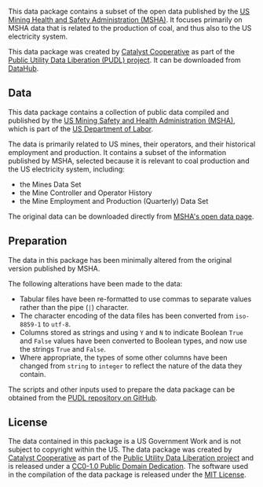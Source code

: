 This data package contains a subset of the open data published by the [US
Mining Health and Safety Administration (MSHA)](https://www.msha.gov). It
focuses primarily on MSHA data that is related to the production of coal, and
thus also to the US electricity system.

This data package was created by [Catalyst Cooperative](https://catalyst.coop)
as part of the [Public Utility Data Liberation (PUDL)
project](https://github.com/catalyst-cooperative/pudl). It can be downloaded
from [DataHub](https://datahub.io/zaneselvans/pudl-msha).

## Data
This data package contains a collection of public data compiled and published
by the [US Mining Safety and Health Administration
(MSHA)](https://www.msha.gov/), which is part of the [US Department of
Labor](https://www.dol.gov).

The data is primarily related to US mines, their operators, and their
historical employment and production. It contains a subset of the
information published by MSHA, selected because it is relevant to coal
production and the US electricity system, including:
* the Mines Data Set
* the Mine Controller and Operator History
* the Mine Employment and Production (Quarterly) Data Set

The original data can be downloaded directly from [MSHA's open data
page](https://arlweb.msha.gov/OpenGovernmentData/OGIMSHA.asp).

## Preparation
The data in this package has been minimally altered from the original version
published by MSHA.

The following alterations have been made to the data:
* Tabular files have been re-formatted to use commas to separate values rather
  than the pipe (`|`) character.
* The character encoding of the data files has been converted from `iso-8859-1`
  to `utf-8`.
* Columns stored as strings and using `Y` and `N` to indicate Boolean `True`
  and `False` values have been converted to Boolean types, and now use the
  strings `True` and `False`.
* Where appropriate, the types of some other columns have been changed from
  `string` to `integer` to reflect the nature of the data they contain.

The scripts and other inputs used to prepare the data package can be obtained
from the [PUDL repository on
GitHub](https://github.com/catalyst-cooperative/pudl/).

## License
The data contained in this package is a US Government Work and is not subject
to copyright within the US. The data package was created by [Catalyst
Cooperative](https://catalyst.coop) as part of the [Public Utility Data
Liberation project](https://github.com/catalyst-cooperative/pudl) and is
released under a [CC0-1.0 Public Domain
Dedication](https://creativecommons.org/publicdomain/zero/1.0/). The software
used in the compilation of the data package is released under the [MIT
License](https://opensource.org/licenses/MIT).
